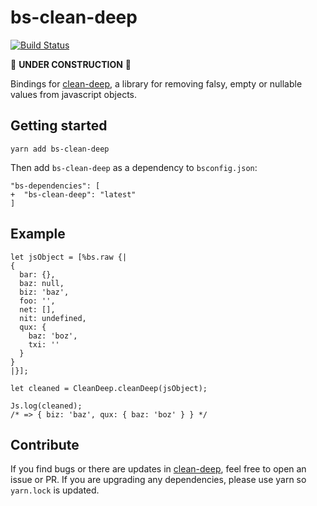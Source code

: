 # bs-clean-deep

[![Build Status](https://travis-ci.org/mikaello/bs-clean-deep.svg?branch=master)](https://travis-ci.org/mikaello/bs-clean-deep)

🚧 **UNDER CONSTRUCTION** 🚧

Bindings for [clean-deep](https://github.com/nunofgs/clean-deep), a library for removing falsy, empty or nullable values from javascript objects.

## Getting started

```
yarn add bs-clean-deep
```

Then add `bs-clean-deep` as a dependency to `bsconfig.json`:

```git
"bs-dependencies": [
+  "bs-clean-deep": "latest"
]
```

## Example

```reason
let jsObject = [%bs.raw {|
{
  bar: {},
  baz: null,
  biz: 'baz',
  foo: '',
  net: [],
  nit: undefined,
  qux: {
    baz: 'boz',
    txi: ''
  }
}
|}];

let cleaned = CleanDeep.cleanDeep(jsObject);

Js.log(cleaned);
/* => { biz: 'baz', qux: { baz: 'boz' } } */
```

## Contribute

If you find bugs or there are updates in [clean-deep](https://github.com/nunofgs/clean-deep), feel free to open an issue or PR. If you are upgrading any dependencies, please use yarn so `yarn.lock` is updated.
